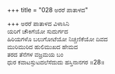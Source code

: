 +++
title = "028 ಅರರೆ ಪಾತಾಳದ"

+++
ಅರರೆ ಪಾತಾಳದ ವಿಳಾಸಿನಿ   
ಯರಿಗೆ ಚೌಕಿಗೆಯೋ ಸುದುರ್ಗದ   
ಹಿರಿಯಗಳೊ ಬಲುಗೋಟೆಯೋ ನಿಚ್ಚಣಿಕೆಯೋ ದಿವದ   
ಮುರಿಮುರಿದ ಹುಲಿಮುಖದ ಹೇಮದ   
ತರದ ತೆನೆಗಳ ವಜ್ರಮಯ ಬಂ  
ಧುರ ಕವಾಟಸ್ಫುಟದಲೆಸೆದುದು ಹಸ್ತಿನಾನಗರ   ॥28॥